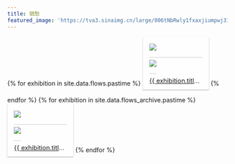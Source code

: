 ```yaml
---
title: 销愁
featured_image: 'https://tva3.sinaimg.cn/large/006tNbRwly1fxaxjiumpwj318z0u0at2.jpg'
---
```


<style type="text/css">
    .hexo-img-stream-lazy {display:block;}.hexo-img-stream{width:100%;margin:3% auto}div.hexo-img-stream figure{background:#fefefe;box-shadow:0 1px 2px rgba(34,25,25,0.4);margin:0 0.05% 3%;padding:3%;padding-bottom:10px;display:inline-block;max-width:24%}div.hexo-img-stream figure img{border-bottom:1px solid #ccc;padding-bottom:15px;margin-bottom:5px}div.hexo-img-stream figure figcaption{font-size:.9rem;color:#444;line-height:1.5;overflow:hidden;text-overflow:ellipsis;white-space:nowrap;}div.hexo-img-stream small{font-size:1rem;float:right;text-transform:uppercase;color:#aaa}div.hexo-img-stream small a{color:#666;text-decoration:none;transition:.4s color}@media screen and (max-width:750px){.hexo-img-stream{column-gap:0}}
</style>

<div class="hexo-img-stream">
    {% for exhibition in site.data.flows.pastime %}
        <figure>
            <img class="hexo-img-stream-lazy" src="{{ exhibition.img }}">
            <noscript><img src="{{ exhibition.img }}"></noscript>
            <figcaption>
                <a href="{{ exhibition.url }}" target="_blank">{{ exhibition.title }}</a>
            </figcaption>
        </figure>
    {% endfor %}
    {% for exhibition in site.data.flows_archive.pastime %}
        <figure>
            <img class="hexo-img-stream-lazy" src="{{ exhibition.img }}">
            <noscript><img src="{{ exhibition.img }}"></noscript>
            <figcaption>
                <a href="{{ exhibition.url }}" target="_blank">{{ exhibition.title }}</a>
            </figcaption>
        </figure>
    {% endfor %}
</div>

<script src="https://ajax.lug.ustc.edu.cn/ajax/libs/jquery/3.2.1/jquery.min.js"></script>
<script type="text/javascript">
$(function() {
  if (window.location.hash) {
    do {
      var mapping = {
        'book': ['book.douban.com', 'www.oreilly.com', 'www.amazon.cn'],
        'movie': ['movie.douban.com'],
      }
      var filter = window.location.hash.substring(1);
      var domains = mapping[filter];
      if (domains == null) {
        break;
      }
      $('figure').each(function(i) {
        var url = $(this).find('a')[0].href;
        var hostname = (new URL(url)).hostname;
        if ($.inArray(hostname, domains) < 0) {
          $(this).remove();
        }
      });
    } while(false);
  } 
});
</script>

